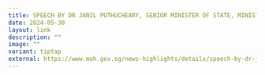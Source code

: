 ```yaml
---
title: SPEECH BY DR JANIL PUTHUCHEARY, SENIOR MINISTER OF STATE, MINISTRY OF HEALTH
date: 2024-05-30
layout: link
description: ""
image: ""
variant: tiptap
external: https://www.moh.gov.sg/news-highlights/details/speech-by-dr-janil-puthucheary--senior-minister-of-state--ministry-of-health--at-the-singapore-health-inspirational-patient---caregiver-awards--29-may-2024
---
```

